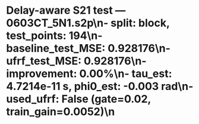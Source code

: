 # Delay-aware S21 test — 0603CT_5N1.s2p\n- split: block, test_points: 194\n- baseline_test_MSE: 0.928176\n- ufrf_test_MSE: 0.928176\n- improvement: 0.00%\n- tau_est: 4.7214e-11 s, phi0_est: -0.003 rad\n- used_ufrf: False (gate=0.02, train_gain=0.0052)\n